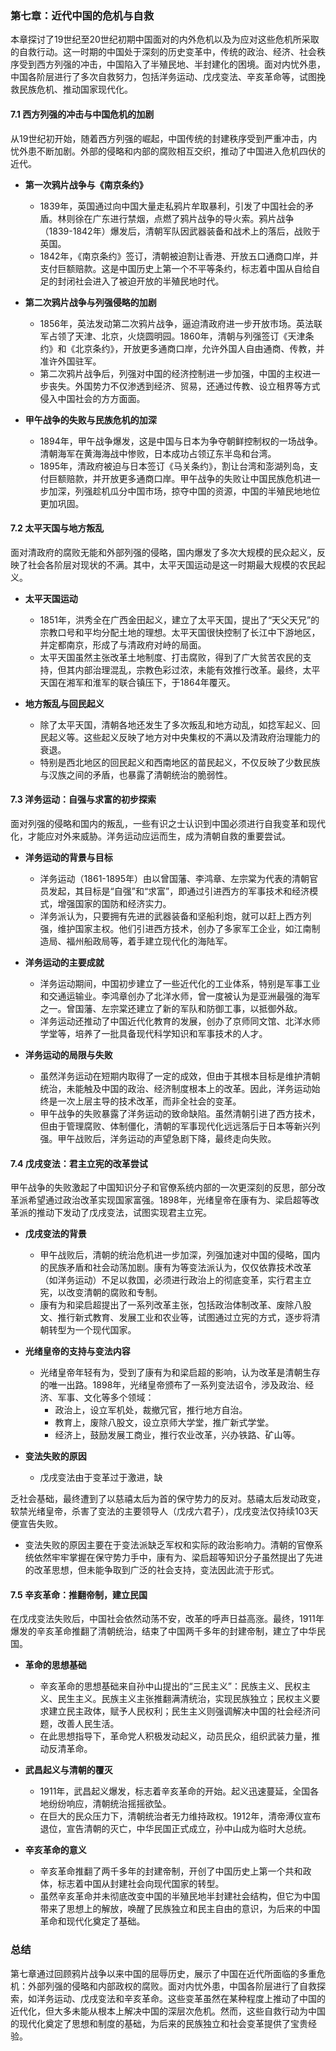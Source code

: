 ### 第七章：近代中国的危机与自救

本章探讨了19世纪至20世纪初期中国面对的内外危机以及为应对这些危机所采取的自救行动。这一时期的中国处于深刻的历史变革中，传统的政治、经济、社会秩序受到西方列强的冲击，中国陷入了半殖民地、半封建化的困境。面对内忧外患，中国各阶层进行了多次自救努力，包括洋务运动、戊戌变法、辛亥革命等，试图挽救民族危机、推动国家现代化。

#### **7.1 西方列强的冲击与中国危机的加剧**

从19世纪初开始，随着西方列强的崛起，中国传统的封建秩序受到严重冲击，内忧外患不断加剧。外部的侵略和内部的腐败相互交织，推动了中国进入危机四伏的近代。

- **第一次鸦片战争与《南京条约》**
  - 1839年，英国通过向中国大量走私鸦片牟取暴利，引发了中国社会的矛盾。林则徐在广东进行禁烟，点燃了鸦片战争的导火索。鸦片战争（1839-1842年）爆发后，清朝军队因武器装备和战术上的落后，战败于英国。
  - 1842年，《南京条约》签订，清朝被迫割让香港、开放五口通商口岸，并支付巨额赔款。这是中国历史上第一个不平等条约，标志着中国从自给自足的封闭社会进入了被迫开放的半殖民地时代。

- **第二次鸦片战争与列强侵略的加剧**
  - 1856年，英法发动第二次鸦片战争，逼迫清政府进一步开放市场。英法联军占领了天津、北京，火烧圆明园。1860年，清朝与列强签订《天津条约》和《北京条约》，开放更多通商口岸，允许外国人自由通商、传教，并准许外国驻军。
  - 第二次鸦片战争后，列强对中国的经济控制进一步加强，中国的主权进一步丧失。外国势力不仅渗透到经济、贸易，还通过传教、设立租界等方式侵入中国社会的方方面面。

- **甲午战争的失败与民族危机的加深**
  - 1894年，甲午战争爆发，这是中国与日本为争夺朝鲜控制权的一场战争。清朝海军在黄海海战中惨败，日本成功占领辽东半岛和台湾。
  - 1895年，清政府被迫与日本签订《马关条约》，割让台湾和澎湖列岛，支付巨额赔款，并开放更多通商口岸。甲午战争的失败让中国民族危机进一步加深，列强趁机瓜分中国市场，掠夺中国的资源，中国的半殖民地地位更加巩固。

#### **7.2 太平天国与地方叛乱**

面对清政府的腐败无能和外部列强的侵略，国内爆发了多次大规模的民众起义，反映了社会各阶层对现状的不满。其中，太平天国运动是这一时期最大规模的农民起义。

- **太平天国运动**
  - 1851年，洪秀全在广西金田起义，建立了太平天国，提出了“天父天兄”的宗教口号和平均分配土地的理想。太平天国很快控制了长江中下游地区，并定都南京，形成了与清政府对峙的局面。
  - 太平天国虽然主张改革土地制度、打击腐败，得到了广大贫苦农民的支持，但其内部治理混乱，宗教色彩过浓，未能有效推行改革。最终，太平天国在湘军和淮军的联合镇压下，于1864年覆灭。

- **地方叛乱与回民起义**
  - 除了太平天国，清朝各地还发生了多次叛乱和地方动乱，如捻军起义、回民起义等。这些起义反映了地方对中央集权的不满以及清政府治理能力的衰退。
  - 特别是西北地区的回民起义和西南地区的苗民起义，不仅反映了少数民族与汉族之间的矛盾，也暴露了清朝统治的脆弱性。

#### **7.3 洋务运动：自强与求富的初步探索**

面对列强的侵略和国内的叛乱，一些有识之士认识到中国必须进行自我变革和现代化，才能应对外来威胁。洋务运动应运而生，成为清朝自救的重要尝试。

- **洋务运动的背景与目标**
  - 洋务运动（1861-1895年）由以曾国藩、李鸿章、左宗棠为代表的清朝官员发起，其目标是“自强”和“求富”，即通过引进西方的军事技术和经济模式，增强国家的国防和经济实力。
  - 洋务派认为，只要拥有先进的武器装备和坚船利炮，就可以赶上西方列强，维护国家主权。他们引进西方技术，创办了多家军工企业，如江南制造局、福州船政局等，着手建立现代化的海陆军。

- **洋务运动的主要成就**
  - 洋务运动期间，中国初步建立了一些近代化的工业体系，特别是军事工业和交通运输业。李鸿章创办了北洋水师，曾一度被认为是亚洲最强的海军之一。曾国藩、左宗棠还建立了新的军队和防御工事，以抵御外敌。
  - 洋务运动还推动了中国近代化教育的发展，创办了京师同文馆、北洋水师学堂等，培养了一批具备现代科学知识和军事技术的人才。

- **洋务运动的局限与失败**
  - 虽然洋务运动在短期内取得了一定的成效，但由于其根本目标是维护清朝统治，未能触及中国的政治、经济制度根本上的改革。因此，洋务运动始终是一次上层主导的技术改革，而非全社会的变革。
  - 甲午战争的失败暴露了洋务运动的致命缺陷。虽然清朝引进了西方技术，但由于管理腐败、体制僵化，清朝的军事现代化远远落后于日本等新兴列强。甲午战败后，洋务运动的声望急剧下降，最终走向失败。

#### **7.4 戊戌变法：君主立宪的改革尝试**

甲午战争的失败激起了中国知识分子和官僚系统内部的一次更深刻的反思，部分改革派希望通过政治改革实现国家富强。1898年，光绪皇帝在康有为、梁启超等改革派的推动下发动了戊戌变法，试图实现君主立宪。

- **戊戌变法的背景**
  - 甲午战败后，清朝的统治危机进一步加深，列强加速对中国的侵略，国内的民族矛盾和社会动荡加剧。康有为等变法派认为，仅仅依靠技术改革（如洋务运动）不足以救国，必须进行政治上的彻底变革，实行君主立宪，以改变清朝的腐败和专制。
  - 康有为和梁启超提出了一系列改革主张，包括政治体制改革、废除八股文、推行新式教育、发展工业和农业等，试图通过立宪的方式，逐步将清朝转型为一个现代国家。

- **光绪皇帝的支持与变法内容**
  - 光绪皇帝年轻有为，受到了康有为和梁启超的影响，认为改革是清朝生存的唯一出路。1898年，光绪皇帝颁布了一系列变法诏令，涉及政治、经济、军事、文化等多个领域：
    - 政治上，设立军机处，裁撤冗官，推行地方自治。
    - 教育上，废除八股文，设立京师大学堂，推广新式学堂。
    - 经济上，鼓励发展工商业，推行农业改革，兴办铁路、矿山等。

- **变法失败的原因**
  - 戊戌变法由于变革过于激进，缺

乏社会基础，最终遭到了以慈禧太后为首的保守势力的反对。慈禧太后发动政变，软禁光绪皇帝，杀害了变法的主要领导人（戊戌六君子），戊戌变法仅持续103天便宣告失败。
  - 变法失败的原因主要在于变法派缺乏军权和实际的政治影响力。清朝的官僚系统依然牢牢掌握在保守势力手中，康有为、梁启超等知识分子虽然提出了先进的改革思想，但未能争取到广泛的社会支持，变法因此流于形式。

#### **7.5 辛亥革命：推翻帝制，建立民国**

在戊戌变法失败后，中国社会依然动荡不安，改革的呼声日益高涨。最终，1911年爆发的辛亥革命推翻了清朝统治，结束了中国两千多年的封建帝制，建立了中华民国。

- **革命的思想基础**
  - 辛亥革命的思想基础来自孙中山提出的“三民主义”：民族主义、民权主义、民生主义。民族主义主张推翻满清统治，实现民族独立；民权主义要求建立民主政体，赋予人民权利；民生主义则强调解决中国的社会经济问题，改善人民生活。
  - 在此思想指导下，革命党人积极发动起义，动员民众，组织武装力量，推动反清革命。

- **武昌起义与清朝的覆灭**
  - 1911年，武昌起义爆发，标志着辛亥革命的开始。起义迅速蔓延，全国各地纷纷响应，清朝统治摇摇欲坠。
  - 在巨大的民众压力下，清朝统治者无力维持政权。1912年，清帝溥仪宣布退位，宣告清朝的灭亡，中华民国正式成立，孙中山成为临时大总统。

- **辛亥革命的意义**
  - 辛亥革命推翻了两千多年的封建帝制，开创了中国历史上第一个共和政体，标志着中国从封建社会向现代国家的转型。
  - 虽然辛亥革命并未彻底改变中国的半殖民地半封建社会结构，但它为中国带来了思想上的解放，唤醒了民族独立和民主自由的意识，为后来的中国革命和现代化奠定了基础。

### **总结**

第七章通过回顾鸦片战争以来中国的屈辱历史，展示了中国在近代所面临的多重危机：外部列强的侵略和内部政权的腐败。面对内忧外患，中国各阶层进行了自救探索，如洋务运动、戊戌变法和辛亥革命。这些变革虽然在某种程度上推动了中国的近代化，但大多未能从根本上解决中国的深层次危机。然而，这些自救行动为中国的现代化奠定了思想和制度的基础，为后来的民族独立和社会变革提供了宝贵经验。